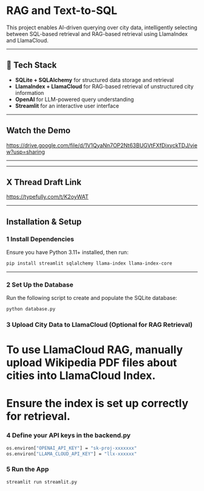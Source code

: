 # RAG and Text-to-SQL

This project enables AI-driven querying over city data, intelligently selecting between SQL-based retrieval and RAG-based retrieval using LlamaIndex and LlamaCloud.

---

## 🚀 Tech Stack

- **SQLite + SQLAlchemy** for structured data storage and retrieval  
- **LlamaIndex + LlamaCloud** for RAG-based retrieval of unstructured city information  
- **OpenAI** for LLM-powered query understanding  
- **Streamlit** for an interactive user interface  

---

## Watch the Demo

https://drive.google.com/file/d/1V1QyaNn7OP2Nt63BUGVtFXfDixyckTDJ/view?usp=sharing 

---
---

## X Thread Draft Link

https://typefully.com/t/K2oyWAT 

---

## Installation & Setup

### 1️ Install Dependencies  
Ensure you have Python 3.11+ installed, then run:  

```bash
pip install streamlit sqlalchemy llama-index llama-index-core
```
---
### 2 Set Up the Database  
Run the following script to create and populate the SQLite database:
```bash
python database.py
```

### 3 Upload City Data to LlamaCloud (Optional for RAG Retrieval)
# To use LlamaCloud RAG, manually upload Wikipedia PDF files about cities into LlamaCloud Index.
# Ensure the index is set up correctly for retrieval.

### 4 Define your API keys in the backend.py
```bash
os.environ["OPENAI_API_KEY"] = "sk-proj-xxxxxxx"
os.environ["LLAMA_CLOUD_API_KEY"] = "llx-xxxxxx"
```

### 5 Run the App
```bash
streamlit run streamlit.py
```



